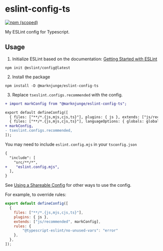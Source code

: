 # eslint-config-ts

[![npm (scoped)](https://img.shields.io/npm/v/@marknjunge/eslint-config-ts)](https://www.npmjs.com/package/@marknjunge/eslint-config-ts)

My ESLint config for Typescript.

## Usage

1. Initialize ESLint based on the documentation: [Getting Started with ESLint](https://eslint.org/docs/latest/use/getting-started)

```shell
npm init @eslint/config@latest
```

2. Install the package

```shell
npm install -D @marknjunge/eslint-config-ts
```

3. Replace `tseslint.configs.recommended` with the config.

```diff
+ import markConfig from "@marknjunge/eslint-config-ts";

export default defineConfig([
  { files: ["**/*.{js,mjs,cjs,ts}"], plugins: { js }, extends: ["js/recommended"], },
  { files: ["**/*.{js,mjs,cjs,ts}"], languageOptions: { globals: globals.node }, },
+ markConfig,
- tseslint.configs.recommended,
]);
```

You may need to include `eslint.config.mjs` in your `tsconfig.json`
```diff
{
  "include": [
    "src/**/*",
+    "eslint.config.mjs",
  ],
}
```

See [Using a Shareable Config](https://eslint.org/docs/latest/extend/shareable-configs#using-a-shareable-config) for other ways to use the config.

For example, to override rules:
```javascript
export default defineConfig([
  {
    files: ["**/*.{js,mjs,cjs,ts}"],
    plugins: { js },
    extends: ["js/recommended", markConfig],
    rules: {
        "@typescript-eslint/no-unused-vars": "error"
    },
  },
]);

```

